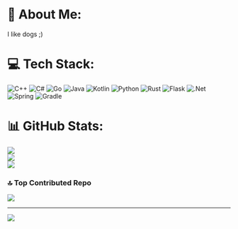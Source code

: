 # 💫 About Me:
I like dogs ;)


# 💻 Tech Stack:
![C++](https://img.shields.io/badge/c++-%2300599C.svg?style=flat&logo=c%2B%2B&logoColor=white) ![C#](https://img.shields.io/badge/c%23-%23239120.svg?style=flat&logo=csharp&logoColor=white) ![Go](https://img.shields.io/badge/go-%2300ADD8.svg?style=flat&logo=go&logoColor=white) ![Java](https://img.shields.io/badge/java-%23ED8B00.svg?style=flat&logo=openjdk&logoColor=white) ![Kotlin](https://img.shields.io/badge/kotlin-%237F52FF.svg?style=flat&logo=kotlin&logoColor=white) ![Python](https://img.shields.io/badge/python-3670A0?style=flat&logo=python&logoColor=ffdd54) ![Rust](https://img.shields.io/badge/rust-%23000000.svg?style=flat&logo=rust&logoColor=white) ![Flask](https://img.shields.io/badge/flask-%23000.svg?style=flat&logo=flask&logoColor=white) ![.Net](https://img.shields.io/badge/.NET-5C2D91?style=flat&logo=.net&logoColor=white) ![Spring](https://img.shields.io/badge/spring-%236DB33F.svg?style=flat&logo=spring&logoColor=white) ![Gradle](https://img.shields.io/badge/Gradle-02303A.svg?style=flat&logo=Gradle&logoColor=white)
# 📊 GitHub Stats:
![](https://github-readme-stats.vercel.app/api?username=Gabriel-Hiss&theme=dark&hide_border=false&include_all_commits=true&count_private=true)<br/>
![](https://nirzak-streak-stats.vercel.app/?user=Gabriel-Hiss&theme=dark&hide_border=false)<br/>
![](https://github-readme-stats.vercel.app/api/top-langs/?username=Gabriel-Hiss&theme=dark&hide_border=false&include_all_commits=true&count_private=true&layout=compact)

### 🔝 Top Contributed Repo
![](https://github-contributor-stats.vercel.app/api?username=Gabriel-Hiss&limit=5&theme=dark&combine_all_yearly_contributions=true)

---
[![](https://visitcount.itsvg.in/api?id=Gabriel-Hiss&icon=0&color=0)](https://visitcount.itsvg.in)

<!-- Proudly created with GPRM ( https://gprm.itsvg.in ) -->
